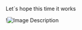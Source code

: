 Let´s hope this time it works

!![Image Description](/images/Capture%20d'écran%202023-04-14%20071332.png)
